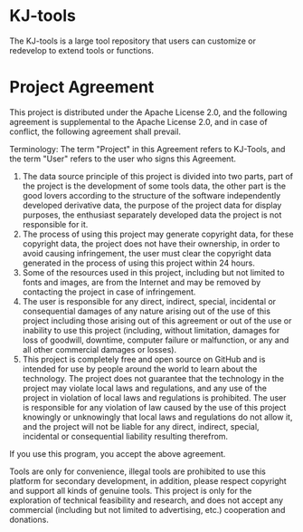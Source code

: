 # KJ-tools
The KJ-tools is a large tool repository that users can customize or redevelop to extend tools or functions.
# Project Agreement
This project is distributed under the Apache License 2.0, and the following agreement is supplemental to the Apache License 2.0, and in case of conflict, the following agreement shall prevail.  

Terminology: The term "Project" in this Agreement refers to KJ-Tools, and the term "User" refers to the user who signs this Agreement.  

1. The data source principle of this project is divided into two parts, part of the project is the development of some tools data, the other part is the good lovers according to the structure of the software independently developed derivative data, the purpose of the project data for display purposes, the enthusiast separately developed data the project is not responsible for it.  
2. The process of using this project may generate copyright data, for these copyright data, the project does not have their ownership, in order to avoid causing infringement, the user must clear the copyright data generated in the process of using this project within 24 hours.  
3. Some of the resources used in this project, including but not limited to fonts and images, are from the Internet and may be removed by contacting the project in case of infringement.  
4. The user is responsible for any direct, indirect, special, incidental or consequential damages of any nature arising out of the use of this project including those arising out of this agreement or out of the use or inability to use this project (including, without limitation, damages for loss of goodwill, downtime, computer failure or malfunction, or any and all other commercial damages or losses).  
5. This project is completely free and open source on GitHub and is intended for use by people around the world to learn about the technology. The project does not guarantee that the technology in the project may violate local laws and regulations, and any use of the project in violation of local laws and regulations is prohibited. The user is responsible for any violation of law caused by the use of this project knowingly or unknowingly that local laws and regulations do not allow it, and the project will not be liable for any direct, indirect, special, incidental or consequential liability resulting therefrom.    


If you use this program, you accept the above agreement.

Tools are only for convenience, illegal tools are prohibited to use this platform for secondary development, in addition, please respect copyright and support all kinds of genuine tools.
This project is only for the exploration of technical feasibility and research, and does not accept any commercial (including but not limited to advertising, etc.) cooperation and donations.
